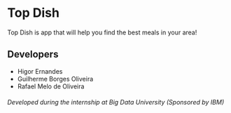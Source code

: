 # Top Dish
Top Dish is app that will help you find the best meals in your area!

## Developers
* Higor Ernandes
* Guilherme Borges Oliveira
* Rafael Melo de Oliveira

###### Developed during the internship at Big Data University (Sponsored by IBM)

